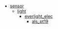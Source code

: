 * [sensor](/sensor)
  * [light](/sensor/light)
    * [everlight_elec](sensor/light/everlight_elec)
      * [als_pt19](sensor/light/everlight_elec/als_pt19)
